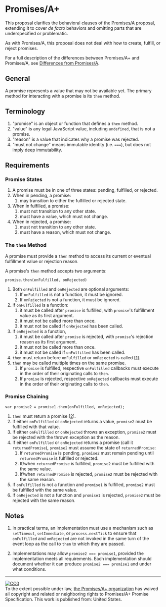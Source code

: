 # Promises/A+

This proposal clarifies the behavioral clauses of the [Promises/A proposal](http://wiki.commonjs.org/wiki/Promises/A), extending it to cover *de facto* behaviors and omitting parts that are underspecified or problematic.

As with Promises/A, this proposal does not deal with how to create, fulfill, or reject promises.

For a full description of the differences between Promises/A+ and Promises/A, see [Differences from Promises/A](promises-spec/blob/master/differences-from-promises-a.md).

## General

A promise represents a value that may not be available yet. The primary method for interacting with a promise is its `then` method.

## Terminology

1. "promise" is an object or function that defines a `then` method.
1. "value" is any legal JavaScript value, including `undefined`, that is not a promise.
1. "reason" is a value that indicates why a promise was rejected.
1. "must not change" means immutable identity (i.e. `===`), but does not imply deep immutability.

## Requirements

### Promise States

1. A promise must be in one of three states: pending, fulfilled, or rejected.
1. When in pending, a promise:
    1. may transition to either the fulfilled or rejected state.
1. When in fulfilled, a promise:
    1. must not transition to any other state.
    1. must have a value, which must not change.
1. When in rejected, a promise:
    1. must not transition to any other state.
    1. must have a reason, which must not change.

### The `then` Method

A promise must provide a `then` method to access its current or eventual fulfillment value or rejection reason.

A promise's `then` method accepts two arguments:
```
promise.then(onFulfilled, onRejected)
```

1. Both `onFulfilled` and `onRejected` are optional arguments:
    1. If `onFulfilled` is not a function, it must be ignored.
    1. If `onRejected` is not a function, it must be ignored.
1. If `onFulfilled` is a function:
    1. it must be called after `promise` is fulfilled, with `promise`'s fulfillment value as its first argument.
    1. it must not be called more than once.
    1. it must not be called if `onRejected` has been called.
1. If `onRejected` is a function,
    1. it must be called after `promise` is rejected, with `promise`'s rejection reason as its first argument.
    1. it must not be called more than once.
    1. it must not be called if `onFulfilled` has been called.
1. `then` must return before `onFulfilled` or `onRejected` is called [[1](#notes)].
1. `then` may be called multiple times on the same promise.
    1. If `promise` is fulfilled, respective `onFulfilled` callbacks must execute in the order of their originating calls to `then`.
    1. If `promise` is rejected, respective `onRejected` callbacks must execute in the order of their originating calls to `then`.

### Promise Chaining

```
var promise2 = promise1.then(onFulfilled, onRejected);
```

1. `then` must return a promise [[2](#notes)].
1. If either `onFulfilled` or `onRejected` returns a value, `promise2` must be fulfilled with that value.
1. If either `onFulfilled` or `onRejected` throws an exception, `promise2` must be rejected with the thrown exception as the reason.
1. If either `onFulfilled` or `onRejected` returns a promise (call it `returnedPromise`), `promise2` must assume the state of `returnedPromise`:
    1. If `returnedPromise` is pending, `promise2` must remain pending until `returnedPromise` is fulfilled or rejected.
    1. If/when `returnedPromise` is fulfilled, `promise2` must be fulfilled with the same value.
    1. If/when `returnedPromise` is rejected, `promise2` must be rejected with the same reason.
1. If `onFulfilled` is not a function and `promise1` is fulfilled, `promise2` must be fulfilled with the same value.
1. If `onRejected` is not a function and `promise1` is rejected, `promise2` must be rejected with the same reason.

## Notes

1. In practical terms, an implementation must use a mechanism such as `setTimeout`, `setImmediate`, or `process.nextTick` to ensure that `onFulfilled` and `onRejected` are not invoked in the same turn of the event loop as the call to `then` to which they are passed.

1. Implementations may allow `promise2 === promise1`, provided the implementation meets all requirements. Each implementation should document whether it can produce `promise2 === promise1` and under what conditions. 

---

<p xmlns:dct="http://purl.org/dc/terms/" xmlns:vcard="http://www.w3.org/2001/vcard-rdf/3.0#">
  <a rel="license"
     href="http://creativecommons.org/publicdomain/zero/1.0/">
    <img src="http://i.creativecommons.org/p/zero/1.0/88x31.png" style="border-style: none;" alt="CC0" />
  </a>
  <br />
  To the extent possible under law,
  <a rel="dct:publisher"
     href="https://github.com/promises-aplus">
    <span property="dct:title">the Promises/A+ organization</span></a>
  has waived all copyright and related or neighboring rights to
  <span property="dct:title">Promises/A+ Promise Specification</span>.
This work is published from:
<span property="vcard:Country" datatype="dct:ISO3166"
      content="US" about="https://github.com/promises-aplus">
  United States</span>.
</p>
